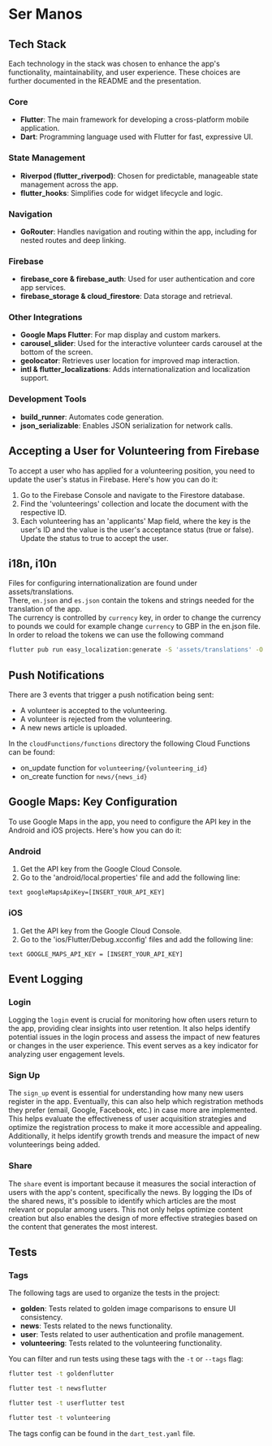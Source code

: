 
# Ser Manos

## Tech Stack

Each technology in the stack was chosen to enhance the app's functionality, maintainability, and user experience. These choices are further documented in the README and the presentation.

### Core

- **Flutter**: The main framework for developing a cross-platform mobile application.
- **Dart**: Programming language used with Flutter for fast, expressive UI.

### State Management

- **Riverpod (flutter\_riverpod)**: Chosen for predictable, manageable state management across the app.
- **flutter\_hooks**: Simplifies code for widget lifecycle and logic.

### Navigation

- **GoRouter**: Handles navigation and routing within the app, including for nested routes and deep linking.

### Firebase

- **firebase\_core & firebase\_auth**: Used for user authentication and core app services.
- **firebase\_storage & cloud\_firestore**: Data storage and retrieval.

### Other Integrations

- **Google Maps Flutter**: For map display and custom markers.
- **carousel\_slider**: Used for the interactive volunteer cards carousel at the bottom of the screen.
- **geolocator**: Retrieves user location for improved map interaction.
- **intl & flutter\_localizations**: Adds internationalization and localization support.

### Development Tools

- **build\_runner**: Automates code generation.
- **json\_serializable**: Enables JSON serialization for network calls.

## Accepting a User for Volunteering from Firebase

To accept a user who has applied for a volunteering position, you need to update the user's status in Firebase. Here's how you can do it:

1. Go to the Firebase Console and navigate to the Firestore database.
2. Find the 'volunteerings' collection and locate the document with the respective ID.
3. Each volunteering has an 'applicants' Map field, where the key is the user's ID and the value is the user's acceptance status (true or false). Update the status to true to accept the user.

## i18n, i10n

Files for configuring internationalization are found under assets/translations.  
There, `en.json` and `es.json` contain the tokens and strings needed for the translation of the app.  
The currency is controlled by `currency` key, in order to change the currency to pounds we could for example change `currency` to GBP in the en.json file.  
In order to reload the tokens we can use the following command

```bash  
flutter pub run easy_localization:generate -S 'assets/translations' -O "lib/translations" 
```

## Push Notifications

There are 3 events that trigger a push notification being sent:

- A volunteer is accepted to the volunteering.
- A volunteer is rejected from the volunteering.
- A new news article is uploaded.

In the  `cloudFunctions/functions` directory the following Cloud Functions can be found:

- on_update function for `volunteering/{volunteering_id}`
- on_create function for `news/{news_id}`

## Google Maps: Key Configuration

To use Google Maps in the app, you need to configure the API key in the Android and iOS projects. Here's how you can do it:

### Android

1. Get the API key from the Google Cloud Console.
2. Go to the 'android/local.properties' file and add the following line:

```
text googleMapsApiKey=[INSERT_YOUR_API_KEY]   
```   
### iOS

1. Get the API key from the Google Cloud Console.
2. Go to the 'ios/Flutter/Debug.xcconfig' files and add the following line:

```
text GOOGLE_MAPS_API_KEY = [INSERT_YOUR_API_KEY]   
```  

## Event Logging

### Login

Logging the `login` event is crucial for monitoring how often users return to the app, providing clear insights into user retention. It also helps identify potential issues in the login process and assess the impact of new features or changes in the user experience. This event serves as a key indicator for analyzing user engagement levels.

### Sign Up

The `sign_up` event is essential for understanding how many new users register in the app. Eventually, this can also help which registration methods they prefer (email, Google, Facebook, etc.) in case more are implemented. This helps evaluate the effectiveness of user acquisition strategies and optimize the registration process to make it more accessible and appealing. Additionally, it helps identify growth trends and measure the impact of new volunteerings being added.

### Share

The `share` event is important because it measures the social interaction of users with the app's content, specifically the news. By logging the IDs of the shared news, it's possible to identify which articles are the most relevant or popular among users. This not only helps optimize content creation but also enables the design of more effective strategies based on the content that generates the most interest.

## Tests

### Tags

The following tags are used to organize the tests in the project:

- **golden**: Tests related to golden image comparisons to ensure UI consistency.
- **news**: Tests related to the news functionality.
- **user**: Tests related to user authentication and profile management.
- **volunteering**: Tests related to the volunteering functionality.

You can filter and run tests using these tags with the `-t` or `--tags` flag:

```bash  
flutter test -t goldenflutter
```  

```bash  
flutter test -t newsflutter
```  

```bash  
flutter test -t userflutter test
```  

```bash  
flutter test -t volunteering
```  

The tags config can be found in the `dart_test.yaml` file.